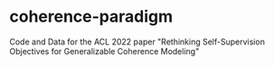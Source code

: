 # coherence-paradigm
Code and Data for the ACL 2022 paper "Rethinking Self-Supervision Objectives for Generalizable Coherence Modeling"
